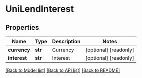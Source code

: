 # UniLendInterest

## Properties
Name | Type | Description | Notes
------------ | ------------- | ------------- | -------------
**currency** | **str** | Currency | [optional] [readonly] 
**interest** | **str** | Interest | [optional] [readonly] 

[[Back to Model list]](../README.md#documentation-for-models) [[Back to API list]](../README.md#documentation-for-api-endpoints) [[Back to README]](../README.md)



